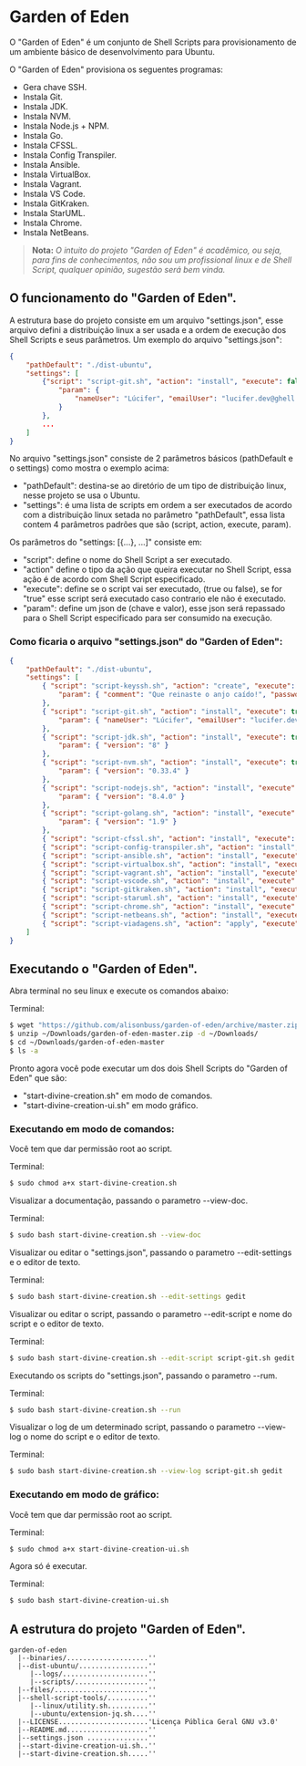 
# Garden of Eden

O "Garden of Eden" é um conjunto de Shell Scripts para provisionamento de um 
ambiente básico de desenvolvimento para Ubuntu.

O "Garden of Eden" provisiona os seguentes programas:

- Gera chave SSH.
- Instala Git.
- Instala JDK.
- Instala NVM.
- Instala Node.js + NPM.
- Instala Go.
- Instala CFSSL.
- Instala Config Transpiler.
- Instala Ansible.
- Instala VirtualBox.
- Instala Vagrant.
- Instala VS Code.
- Instala GitKraken.
- Instala StarUML.
- Instala Chrome.
- Instala NetBeans.

> **Nota:**
> *O intuito do projeto "Garden of Eden" é acadêmico, ou seja, para fins de conhecimentos, não sou um profissional linux e de Shell Script, qualquer opinião, sugestão será bem vinda.* 
>  

## O funcionamento do "Garden of Eden".

A estrutura base do projeto consiste em um arquivo "settings.json", esse arquivo 
defini a distribuição linux a ser usada e a ordem de execução dos Shell Scripts e 
seus parâmetros. Um exemplo do arquivo "settings.json":

```json
{
    "pathDefault": "./dist-ubuntu",
    "settings": [
        {"script": "script-git.sh", "action": "install", "execute": false, 
            "param": { 
                "nameUser": "Lúcifer", "emailUser": "lucifer.dev@ghell.com" 
            }
        }, 
        ...
    ]
}
```

No arquivo "settings.json" consiste de 2 parâmetros básicos (pathDefault e o settings) 
como mostra o exemplo acima: 

- "pathDefault": destina-se ao diretório de um tipo de distribuição linux, nesse projeto se usa o Ubuntu.
- "settings": é uma lista de scripts em ordem a ser executados de acordo com a distribuição linux setada no parâmetro "pathDefault", essa lista contem 4 parâmetros padrões que são (script, action, execute, param).

Os parâmetros do "settings: [{...}, ...]" consiste em:

- "script": define o nome do Shell Script a ser executado.
- "action" define o tipo da ação que queira executar no Shell Script, essa ação é de acordo com Shell Script especificado.
- "execute": define se o script vai ser executado, (true ou false), se for "true" esse script será executado caso contrario ele não é executado.
- "param": define um json de (chave e valor), esse json será repassado para o Shell Script especificado para ser consumido na execução.

### Como ficaria o arquivo "settings.json" do "Garden of Eden":

```json
{
    "pathDefault": "./dist-ubuntu",
    "settings": [
        { "script": "script-keyssh.sh", "action": "create", "execute": true, 
            "param": { "comment": "Que reinaste o anjo caído!", "passwordKey": "luxferre", "pathKey": "/home/user/.ssh", "nameKey": "id_rsa" } 
        },
        { "script": "script-git.sh", "action": "install", "execute": true, 
            "param": { "nameUser": "Lúcifer", "emailUser": "lucifer.dev@ghell.com" }
        },
        { "script": "script-jdk.sh", "action": "install", "execute": true, 
            "param": { "version": "8" } 
        },
        { "script": "script-nvm.sh", "action": "install", "execute": true, 
            "param": { "version": "0.33.4" } 
        },
        { "script": "script-nodejs.sh", "action": "install", "execute": true, 
            "param": { "version": "8.4.0" } 
        },
        { "script": "script-golang.sh", "action": "install", "execute": true, 
            "param": { "version": "1.9" } 
        },
        { "script": "script-cfssl.sh", "action": "install", "execute": true, "param": null },
        { "script": "script-config-transpiler.sh", "action": "install", "execute": true, "param": null },
        { "script": "script-ansible.sh", "action": "install", "execute": true, "param": null },
        { "script": "script-virtualbox.sh", "action": "install", "execute": true, "param": null },
        { "script": "script-vagrant.sh", "action": "install", "execute": true, "param": null },
        { "script": "script-vscode.sh", "action": "install", "execute": true, "param": null },
        { "script": "script-gitkraken.sh", "action": "install", "execute": true, "param": null },
        { "script": "script-staruml.sh", "action": "install", "execute": true, "param": null },
        { "script": "script-chrome.sh", "action": "install", "execute": true, "param": null },
        { "script": "script-netbeans.sh", "action": "install", "execute": true, "param": null },
        { "script": "script-viadagens.sh", "action": "apply", "execute": false, "param": null }
    ]
}
```

## Executando o "Garden of Eden". 

Abra terminal no seu linux e execute os comandos abaixo: 

Terminal:
```bash
$ wget "https://github.com/alisonbuss/garden-of-eden/archive/master.zip" -O ~/Downloads/garden-of-eden-master.zip
$ unzip ~/Downloads/garden-of-eden-master.zip -d ~/Downloads/
$ cd ~/Downloads/garden-of-eden-master
$ ls -a
```
Pronto agora você pode executar um dos dois Shell Scripts do "Garden of Eden" que são:

- "start-divine-creation.sh" em modo de comandos.
- "start-divine-creation-ui.sh" em modo gráfico.

### Executando em modo de comandos:

Você tem que dar permissão root ao script.

Terminal:
```bash
$ sudo chmod a+x start-divine-creation.sh
```

Visualizar a documentação, passando o parametro --view-doc.

Terminal:
```bash
$ sudo bash start-divine-creation.sh --view-doc
```

Visualizar ou editar o "settings.json", passando o parametro --edit-settings e o editor de texto.

Terminal:
```bash
$ sudo bash start-divine-creation.sh --edit-settings gedit
```

Visualizar ou editar o script, passando o parametro --edit-script e nome do script e o editor de texto.

Terminal:
```bash
$ sudo bash start-divine-creation.sh --edit-script script-git.sh gedit
```

Executando os scripts do "settings.json", passando o parametro --rum.

Terminal:
```bash
$ sudo bash start-divine-creation.sh --run
```

Visualizar o log de um determinado script, passando o parametro --view-log o nome do script e o editor de texto.

Terminal:
```bash
$ sudo bash start-divine-creation.sh --view-log script-git.sh gedit
```

### Executando em modo de gráfico:

Você tem que dar permissão root ao script.

Terminal:
```bash
$ sudo chmod a+x start-divine-creation-ui.sh
```

Agora só é executar.

Terminal:
```bash
$ sudo bash start-divine-creation-ui.sh
```

## A estrutura do projeto "Garden of Eden". 


```
garden-of-eden
  |--binaries/....................''
  |--dist-ubuntu/.................''
     |--logs/.....................''
     |--scripts/..................''
  |--files/.......................''
  |--shell-script-tools/..........''
     |--linux/utility.sh..........''
     |--ubuntu/extension-jq.sh....''
  |--LICENSE......................'Licença Pública Geral GNU v3.0'
  |--README.md....................''
  |--settings.json ...............''
  |--start-divine-creation-ui.sh..''
  |--start-divine-creation.sh.....''
```